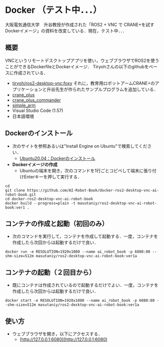 # Docker （テスト中．．．）
大阪電気通信大学　升谷教授が作成された「ROS2 + VNC で CRANE+を試すDockerイメージ」の資料を改変している．現在，テスト中．．．

## 概要
VNCというリモートデスクトップアプリを使い，ウェブブラウザでROS2を使うことができるDockerfileとDockerイメージ．
Tiryohさんの以下のgithubをベースに作成されている．
- [tiryoh/ros2-desktop-vnc:foxy](https://github.com/Tiryoh/docker-ros2-desktop-vnc) 
それに，教育用ロボットアームCRANE+のアプリケーションと升谷先生が作られたサンプルプログラムを追加している．
- [crane_plus](https://github.com/rt-net/crane_plus)
- [crane_plus_commander](https://github.com/y-masutani/crane_plus_commander)
- [simple_arm](https://github.com/y-masutani/simple_arm)
- Visual Studio Code (1.57)
- 日本語環境


## Dockerのインストール
  - 次のサイトを参照あるいは"Install Engine on Ubuntu"で検索してください．  
    - [Ubuntu20.04：Dockerのインストール](https://demura.net/misc/21830.html)   
- **Dockerイメージの作成**  
  - Ubuntuの端末を開き，次のコマンドを1行ごとコピペして端末に張り付けEnterキーを押して実行する．      
```
cd
git clone https://github.com/AI-Robot-Book/docker-ros2-desktop-vnc-ai-robot-book.git
cd docker-ros2-desktop-vnc-ai-robot-book
docker build --progress=plain -t masutaniy/ros2-desktop-vnc-ai-robot-book:ver1 .
```

## コンテナの作成と起動（初回のみ） 
  - 次のコマンドを実行して，コンテナを作成して起動する．一度，コンテナを作成したら次回からは起動するだけで良い．
```
docker run -e RESOLUTION=1920x1080 --name ai_robot_book -p 6080:80 --shm-size=512m masutaniy/ros2-desktop-vnc-ai-robot-book:ver1a
```
## コンテナの起動（２回目から）
  - 既にコンテナは作成されているので起動するだけでよい．一度，コンテナを作成したら次回からは起動するだけで良い．
```
docker start -e RESOLUTION=1920x1080 --name ai_robot_book -p 6080:80 --shm-size=512m masutaniy/ros2-desktop-vnc-ai-robot-book:ver1a
```
## 使い方  
- ウェブブラウザを開き，以下にアクセスする．  
    - [http://127.0.0.1:6080](http://127.0.0.1:6080)
